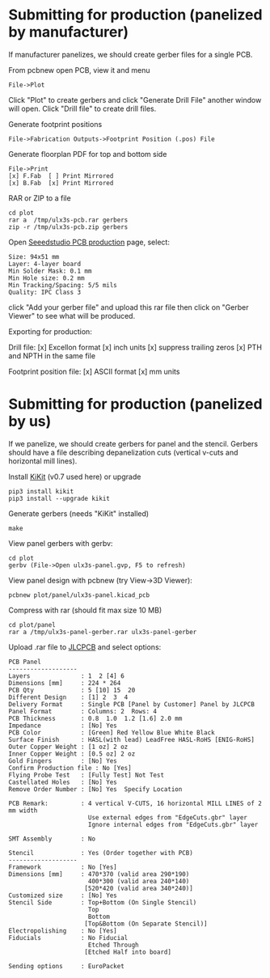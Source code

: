 # Submitting for production (panelized by manufacturer)

If manufacturer panelizes, we should create
gerber files for a single PCB.

From pcbnew open PCB, view it and menu

    File->Plot

Click "Plot" to create gerbers and click "Generate Drill File"
another window will open. Click "Drill file" to create drill files.

Generate footprint positions

    File->Fabrication Outputs->Footprint Position (.pos) File

Generate floorplan PDF for top and bottom side

    File->Print
    [x] F.Fab  [ ] Print Mirrored
    [x] B.Fab  [x] Print Mirrored

RAR or ZIP to a file

    cd plot
    rar a  /tmp/ulx3s-pcb.rar gerbers
    zip -r /tmp/ulx3s-pcb.zip gerbers

Open [Seeedstudio PCB production](https://www.seeedstudio.com/fusion_pcb.html)
page, select:

    Size: 94x51 mm
    Layer: 4-layer board
    Min Solder Mask: 0.1 mm
    Min Hole size: 0.2 mm
    Min Tracking/Spacing: 5/5 mils
    Quality: IPC Class 3

click "Add your gerber file" and upload this rar file then
click on "Gerber Viewer" to see what will be produced.

Exporting for production:

Drill file:
[x] Excellon format
[x] inch units
[x] suppress trailing zeros
[x] PTH and NPTH in the same file

Footprint position file:
[x] ASCII format
[x] mm units

# Submitting for production (panelized by us)

If we panelize, we should create gerbers for panel
and the stencil. Gerbers should have a file describing
depanelization cuts (vertical v-cuts and horizontal mill
lines).

Install [KiKit](https://github.com/yaqwsx/KiKit) (v0.7 used here) or upgrade

    pip3 install kikit
    pip3 install --upgrade kikit

Generate gerbers (needs "KiKit" installed)

    make

View panel gerbers with gerbv:

    cd plot
    gerbv (File->Open ulx3s-panel.gvp, F5 to refresh)

View panel design with pcbnew (try View->3D Viewer):

    pcbnew plot/panel/ulx3s-panel.kicad_pcb

Compress with rar (should fit max size 10 MB)

    cd plot/panel
    rar a /tmp/ulx3s-panel-gerber.rar ulx3s-panel-gerber

Upload .rar file to [JLCPCB](http://jlcpcb.com) and select options:

    PCB Panel
    -------------------
    Layers              : 1  2 [4] 6
    Dimensions [mm]     : 224 * 264
    PCB Qty             : 5 [10] 15  20
    Different Design    : [1] 2  3  4
    Delivery Format     : Single PCB [Panel by Customer] Panel by JLCPCB
    Panel Format        : Columns: 2  Rows: 4
    PCB Thickness       : 0.8  1.0  1.2 [1.6] 2.0 mm
    Impedance           : [No] Yes
    PCB Color           : [Green] Red Yellow Blue White Black
    Surface Finish      : HASL(with lead) LeadFree HASL-RoHS [ENIG-RoHS]
    Outer Copper Weight : [1 oz] 2 oz
    Inner Copper Weight : [0.5 oz] 2 oz
    Gold Fingers        : [No] Yes
    Confirm Production file : No [Yes]
    Flying Probe Test   : [Fully Test] Not Test
    Castellated Holes   : [No] Yes
    Remove Order Number : [No] Yes  Specify Location

    PCB Remark:         : 4 vertical V-CUTS, 16 horizontal MILL LINES of 2 mm width
                          Use external edges from "EdgeCuts.gbr" layer
                          Ignore internal edges from "EdgeCuts.gbr" layer

    SMT Assembly        : No

    Stencil             : Yes (Order together with PCB)
    -------------------
    Framework           : No [Yes]
    Dimensions [mm]     : 470*370 (valid area 290*190)
                          400*300 (valid area 240*140)
                         [520*420 (valid area 340*240)]
    Customized size     : [No] Yes
    Stencil Side        : Top+Bottom (On Single Stencil)
                          Top
                          Bottom 
                         [Top&Bottom (On Separate Stencil)]
    Electropolishing    : No [Yes]
    Fiducials           : No Fiducial
                          Etched Through
                         [Etched Half into board]

    Sending options     : EuroPacket
